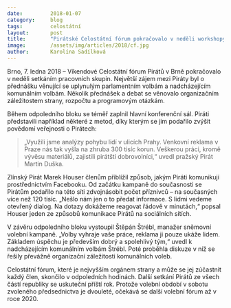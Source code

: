 ```yaml
---
date:         2018-01-07
category:     blog
tags:         celostátní
layout:       post
title:        "Pirátské Celostátní fórum pokračovalo v neděli workshopy"
image:        /assets/img/articles/2018/cf.jpg
author:       Karolína Sadílková
---
```


Brno, 7. ledna 2018 – Víkendové Celostátní fórum Pirátů v Brně pokračovalo v neděli setkáním pracovních skupin. Největší zájem mezi Piráty byl o přednášku věnující se uplynulým parlamentním volbám a nadcházejícím komunálním volbám. Několik přednášek a debat se věnovalo organizačním záležitostem strany, rozpočtu a programovým otázkám.

Během odpoledního bloku se téměř zaplnil hlavní konferenční sál. Piráti představili například některé z metod, díky kterým se jim podařilo zvýšit povědomí veřejnosti o Pirátech: 

> „Využili jsme analýzy pohybu lidí v ulicích Prahy. Venkovní reklama v Praze nás tak vyšla na zhruba 300 tisíc korun. Veškerou práci, kromě vývěsu materiálů, zajistili pirátští dobrovolníci,“ uvedl pražský Pirát Martin Duška.

Zlínský Pirát Marek Houser členům přiblížil způsob, jakým Piráti komunikují prostřednictvím Facebooku. Od začátku kampaně do současnosti se Pirátům podařilo na této síti zdvojnásobit počet příznivců – na současných více než 120 tisíc. „Nešlo nám jen o to předat informace. S lidmi vedeme otevřený dialog. Na dotazy dokážeme reagovat řádově v minutách,“ popsal Houser jeden ze způsobů komunikace Pirátů na sociálních sítích.

V závěru odpoledního bloku vystoupil Štěpán Štrébl, manažer sněmovní volební kampaně. „Volby vyhraje vaše práce, reklama ji pouze ukáže lidem. Základem úspěchu je především dobrý a spolehlivý tým,“ uvedl k nadcházejícím komunálním volbám Štrébl. Poté proběhla diskuze v níž se řešily převážně organizační záležitosti komunálních voleb.

Celostátní fórum, které je nejvyšším orgánem strany a může se jej zúčastnit každý člen, skončilo v odpoledních hodinách. Další setkání Pirátů ze všech částí republiky se uskuteční příští rok. Protože volební období v sobotu zvoleného předsednictva je dvouleté, očekává se další volební fórum až v roce 2020.
